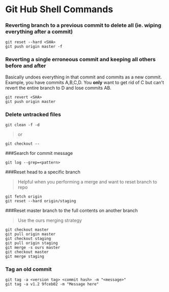 # Git Hub Shell Commands 

### Reverting branch to a previous commit to delete all (ie. wiping everything after a commit)
    git reset --hard <SHA>
    git push origin master -f

### Reverting a single erroneous commit and keeping all others before and after
Basically undoes everything in that commit and commits as a new commit.   
Example, you have commits A,B,C,D. You **only** want to get rid of C but can't revert the entire branch to D and lose commits AB.
```
git revert <SHA>
git push origin master
```

### Delete untracked files

    git clean -f -d

> or

    git checkout --

###Search for commit message
```
git log --grep=<pattern>
```

###Reset head to a specific branch

> Helpful when you performing a merge and want to reset branch to repo

```
git fetch origin
git reset --hard origin/staging
```

###Reset master branch to the full contents on another branch

> Use the ours merging strategy

```
git checkout master
git pull origin master
git checkout staging
git pull origin staging
git merge -s ours master
git checkout master
git merge staging
```

### Tag an old commit

```
git tag -a <version tag> <commit hash> -m "<message>"
git tag -a v1.2 9fceb02 -m "Message here"
```
